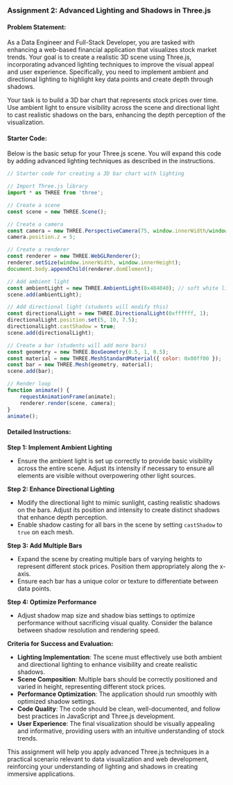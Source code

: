 ### Assignment 2: Advanced Lighting and Shadows in Three.js

#### Problem Statement:
As a Data Engineer and Full-Stack Developer, you are tasked with enhancing a web-based financial application that visualizes stock market trends. Your goal is to create a realistic 3D scene using Three.js, incorporating advanced lighting techniques to improve the visual appeal and user experience. Specifically, you need to implement ambient and directional lighting to highlight key data points and create depth through shadows.

Your task is to build a 3D bar chart that represents stock prices over time. Use ambient light to ensure visibility across the scene and directional light to cast realistic shadows on the bars, enhancing the depth perception of the visualization.

#### Starter Code:
Below is the basic setup for your Three.js scene. You will expand this code by adding advanced lighting techniques as described in the instructions.

```javascript
// Starter code for creating a 3D bar chart with lighting

// Import Three.js library
import * as THREE from 'three';

// Create a scene
const scene = new THREE.Scene();

// Create a camera
const camera = new THREE.PerspectiveCamera(75, window.innerWidth/window.innerHeight, 0.1, 1000);
camera.position.z = 5;

// Create a renderer
const renderer = new THREE.WebGLRenderer();
renderer.setSize(window.innerWidth, window.innerHeight);
document.body.appendChild(renderer.domElement);

// Add ambient light
const ambientLight = new THREE.AmbientLight(0x404040); // soft white light
scene.add(ambientLight);

// Add directional light (students will modify this)
const directionalLight = new THREE.DirectionalLight(0xffffff, 1);
directionalLight.position.set(5, 10, 7.5);
directionalLight.castShadow = true;
scene.add(directionalLight);

// Create a bar (students will add more bars)
const geometry = new THREE.BoxGeometry(0.5, 1, 0.5);
const material = new THREE.MeshStandardMaterial({ color: 0x00ff00 });
const bar = new THREE.Mesh(geometry, material);
scene.add(bar);

// Render loop
function animate() {
    requestAnimationFrame(animate);
    renderer.render(scene, camera);
}
animate();
```

#### Detailed Instructions:

**Step 1: Implement Ambient Lighting**
- Ensure the ambient light is set up correctly to provide basic visibility across the entire scene. Adjust its intensity if necessary to ensure all elements are visible without overpowering other light sources.

**Step 2: Enhance Directional Lighting**
- Modify the directional light to mimic sunlight, casting realistic shadows on the bars. Adjust its position and intensity to create distinct shadows that enhance depth perception.
- Enable shadow casting for all bars in the scene by setting `castShadow` to `true` on each mesh.

**Step 3: Add Multiple Bars**
- Expand the scene by creating multiple bars of varying heights to represent different stock prices. Position them appropriately along the x-axis.
- Ensure each bar has a unique color or texture to differentiate between data points.

**Step 4: Optimize Performance**
- Adjust shadow map size and shadow bias settings to optimize performance without sacrificing visual quality. Consider the balance between shadow resolution and rendering speed.

**Criteria for Success and Evaluation:**

- **Lighting Implementation**: The scene must effectively use both ambient and directional lighting to enhance visibility and create realistic shadows.
- **Scene Composition**: Multiple bars should be correctly positioned and varied in height, representing different stock prices.
- **Performance Optimization**: The application should run smoothly with optimized shadow settings.
- **Code Quality**: The code should be clean, well-documented, and follow best practices in JavaScript and Three.js development.
- **User Experience**: The final visualization should be visually appealing and informative, providing users with an intuitive understanding of stock trends.

This assignment will help you apply advanced Three.js techniques in a practical scenario relevant to data visualization and web development, reinforcing your understanding of lighting and shadows in creating immersive applications.